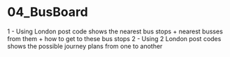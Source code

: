 # 04_BusBoard
1 - Using London post code shows the nearest bus stops + nearest busses from them + how to get to these bus stops
2 - Using 2 London post codes shows the possible journey plans from one to another
